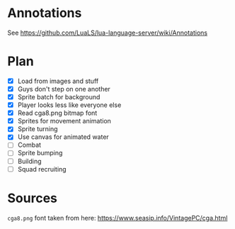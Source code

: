 # Annotations

See https://github.com/LuaLS/lua-language-server/wiki/Annotations

# Plan

 - [x] Load from images and stuff
 - [x] Guys don't step on one another
 - [x] Sprite batch for background
 - [x] Player looks less like everyone else
 - [x] Read cga8.png bitmap font
 - [x] Sprites for movement animation
 - [x] Sprite turning
 - [x] Use canvas for animated water
 - [ ] Combat
 - [ ] Sprite bumping
 - [ ] Building
 - [ ] Squad recruiting

# Sources

`cga8.png` font taken from here: https://www.seasip.info/VintagePC/cga.html